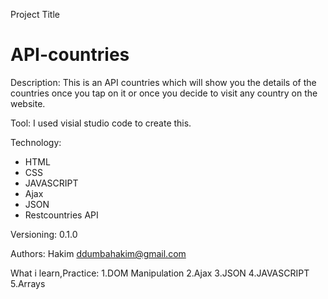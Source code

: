 Project Title
# API-countries

Description:
This is an API countries which will show you the details of the countries once you tap on it or once you decide to visit any country on the website.

Tool:
I used visial studio code to create this.


Technology:
<ul>
  <li>HTML</li>
  <li>CSS</li>
  <li>JAVASCRIPT</li>
  <li>Ajax</li>
  <li>JSON</li>
  <li>Restcountries API</li>
</ul>

Versioning:
0.1.0

Authors:
Hakim
ddumbahakim@gmail.com


What i learn,Practice:
1.DOM Manipulation
2.Ajax
3.JSON
4.JAVASCRIPT
5.Arrays
